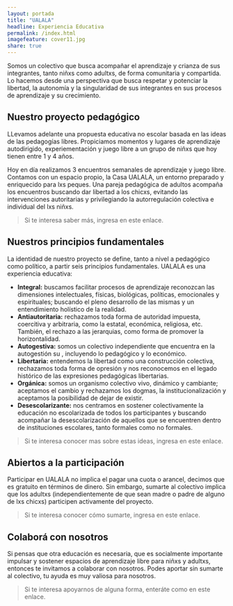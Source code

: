 ```yaml
---
layout: portada
title: "UALALA"
headline: Experiencia Educativa
permalink: /index.html
imagefeature: cover11.jpg
share: true
---
```


Somos un colectivo que busca acompañar el aprendizaje y crianza de sus integrantes, tanto niñxs como adultxs, de forma comunitaria y compartida. Lo hacemos desde una perspectiva que busca respetar y potenciar la libertad, la autonomía y la singularidad de sus integrantes en sus procesos de aprendizaje y su crecimiento.

## Nuestro proyecto pedagógico

LLevamos adelante una propuesta educativa no escolar basada en las ideas de las pedagogías libres. Propiciamos momentos y lugares de aprendizaje autodirigido, experiementación y juego libre a un grupo de niñxs que hoy tienen entre 1 y 4 años.

Hoy en día realizamos 3 encuentros semanales de aprendizaje y juego libre. Contamos con un espacio propio, la Casa UALALA, un entorno preparado y enriquecido para lxs peques. Una pareja pedagógica de adultos acompaña los encuentros buscando dar libertad a los chicxs, evitando las intervenciones autoritarias y privilegiando la autorregulación colectiva e individual del lxs niñxs.

> Si te interesa saber más, ingresa en este enlace.

<!-- FIXME Explicar lo que hacemos hoy en día.

Juego libre

Direccionalidad, propuestas de los adultos, etc.

3 encuentros semanales; 3 horas de aprendizaje y juego libre.

Una pareja pedagógica, conformada preferentemente por hombre y mujer (y sin hijxs en común), acompaña a lxs niñxs durante ese tiempo. Los encuentros pueden ser en la casa Ualala, en algún espacio público o participando de alguna actividad que se proponga.
 -->

## Nuestros principios fundamentales

La identidad de nuestro proyecto se define, tanto a nivel a pedagógico como político, a partir seis principios fundamentales. UALALA es una experiencia educativa:

* **Integral:** buscamos facilitar procesos de aprendizaje reconozcan las dimensiones intelectuales, físicas, biológicas, políticas, emocionales y espirituales; buscando el pleno desarrollo de las mismas y un entendimiento holístico de la realidad.
* **Antiautoritaria:** rechazamos toda forma de autoridad impuesta, coercitiva y arbitraria, como la estatal, económica, religiosa, etc. También, el rechazo a las jerarquias, como forma de promover la horizontalidad.
* **Autogestiva:** somos un colectivo independiente que encuentra en la autogestión su , incluyendo lo pedagógico y lo económico.
* **Libertaria:** entendemos la libertad como una construcción colectiva, rechazamos toda forma de opresión y nos reconocemos en el legado histórico de las expresiones pedagógicas libertarias.
* **Orgánica:** somos un organismo colectivo vivo, dinámico y cambiante; aceptamos el cambio y rechazamos los dogmas, la institucionalización y aceptamos la posibilidad de dejar de existir.
* **Desescolarizante:** nos centramos en sostener colectivamente la educación no escolarizada de todos los participantes y buscando acompañar la desescolarización de aquellos que se encuentren dentro de instituciones escolares, tanto formales como no formales.

> Si te interesa conocer mas sobre estas ideas, ingresa en este enlace.

## Abiertos a la participación

Participar en UALALA no implica el pagar una cuota o arancel, decimos que es gratuito en términos de dinero. Sin embargo, sumarte al colectivo implica que los adultxs (independientemente de que sean madre o padre de alguno de lxs chicxs) participen activamente del proyecto.

> Si te interesa conocer cómo sumarte, ingresa en este enlace.

## Colaborá con nosotros

Si pensas que otra educación es necesaria, que es socialmente importante impulsar y sostener espacios de aprendizaje libre para niñxs y adultxs, entonces te invitamos a colaborar con nosotros. Podes aportar sin sumarte al colectivo, tu ayuda es muy valiosa para nosotros.

> Si te interesa apoyarnos de alguna forma, enteráte como en este enlace.
